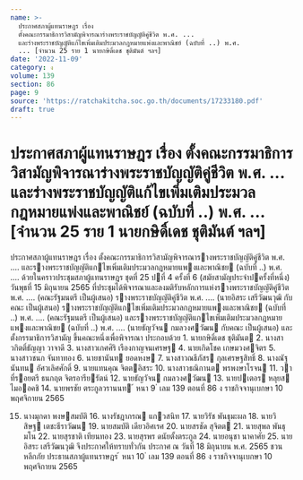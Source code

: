 ```yaml
---
name: >-
  ประกาศสภาผู้แทนราษฎร เรื่อง
  ตั้งคณะกรรมาธิการวิสามัญพิจารณาร่างพระราชบัญญัติคู่ชีวิต พ.ศ. ...
  และร่างพระราชบัญญัติแก้ไขเพิ่มเติมประมวลกฎหมายแพ่งและพาณิชย์ (ฉบับที่ ..) พ.ศ.
  ... [จำนวน 25 ราย 1 นายกษิดิ์เดช ชุติมันต์ ฯลฯ]
date: '2022-11-09'
category: ง
volume: 139
section: 86
page: 9
source: 'https://ratchakitcha.soc.go.th/documents/17233180.pdf'
draft: true
---
```


# ประกาศสภาผู้แทนราษฎร เรื่อง ตั้งคณะกรรมาธิการวิสามัญพิจารณาร่างพระราชบัญญัติคู่ชีวิต พ.ศ. ... และร่างพระราชบัญญัติแก้ไขเพิ่มเติมประมวลกฎหมายแพ่งและพาณิชย์ (ฉบับที่ ..) พ.ศ. ... [จำนวน 25 ราย 1 นายกษิดิ์เดช ชุติมันต์ ฯลฯ]

ประกาศสภาผู้แทนราษฎร เรื่อง ตั้งคณะกรรมาธิการวิสามัญพิจารณารางพระราชบัญญัติคู่ชีวิต พ.ศ. .... และรางพระราชบัญญัติแกไขเพิ่มเติมประมวลกฎหมายแพงและพาณิชย (ฉบับที่ ..) พ.ศ. .... ด้วยในคราวประชุมสภาผู้แทนราษฎร ชุดที่ 25 ปที่ 4 ครั้งที่ 6 (สมัยสามัญประจําปครั้งที่หนึ่ง) วันพุธที่ 15 มิถุนายน 2565 ที่ประชุมได้พิจารณาและลงมติรับหลักการแห่งรางพระราชบัญญัติคู่ชีวิต พ.ศ. .... (คณะรัฐมนตรี เป็นผู้เสนอ) รางพระราชบัญญัติคู่ชีวิต พ.ศ. .... (นายอิสระ เสรีวัฒนวุฒิ กับคณะ เป็นผู้เสนอ) รางพระราชบัญญัติแกไขเพิ่มเติมประมวลกฎหมายแพงและพาณิชย (ฉบับที่ ..) พ.ศ. .... (คณะรัฐมนตรี เป็นผู้เสนอ) และรางพระราชบัญญัติแกไขเพิ่มเติมประมวลกฎหมายแพงและพาณิชย (ฉบับที่ ..) พ.ศ. .... (นายธัญวัจน กมลวงศวัฒน กับคณะ เป็นผู้เสนอ) และตั้งกรรมาธิการวิสามัญ ขึ้นคณะหนึ่งเพื่อพิจารณา ประกอบด้วย 1. นายกษิดิ์เดช ชุติมันต 2. นางสาวกิตติ์ธัญญา วาจาดี 3. นางสาวเกศศิริ เรืองกาญจนเศรษฐ 4. นายเกิดโชค เกษมวงศจิตร 5. นางสาวชนก จันทาทอง 6. นายชานันท ยอดหงษ 7. นางสาวณธีภัสร กุลเศรษฐสิทธิ์ 8. นางณัฐนันทน อัศวเลิศศักดิ์ 9. นายแทนคุณ จิตตอิสระ 10. นางสาวธณิกานต พรพงษาโรจน 11. วาที่รอยตรี ธนกฤต จิตรอารียรัตน์ 12. นายธัญวัจน กมลวงศวัฒน 13. นายปเตอร หลุยส ไมออคชิ 14. นายพรชัย ตระกูลวรานนท ้ หนา 9 ่ เลม 139 ตอนที่ 86 ง ราชกิจจานุเบกษา 10 พฤศจิกายน 2565

15. นางมุกดา พงษสมบัติ 16. นางรัชฎาภรณ แกวสนิท 17. นายวิรัช พันธุมะผล 18. นายวิสิษฐ เตชะธีราวัฒน 19. นายสมบัติ เดียวอิศเรศ 20. นายสรชัด สุจิตต 21. นายสุพล พันธุมโน 22. นายสุรชาติ เทียนทอง 23. นายสุรพร ดนัยตั้งตระกูล 24. นายอนุชา นาคาศัย 25. นายอิสระ เสรีวัฒนวุฒิ จึงประกาศให้ทราบทั่วกัน ประกาศ ณ วันที่ 18 มิถุนายน พ.ศ. 2565 ชวน หลีกภัย ประธานสภาผู้แทนราษฎร ้ หนา 10 ่ เลม 139 ตอนที่ 86 ง ราชกิจจานุเบกษา 10 พฤศจิกายน 2565
